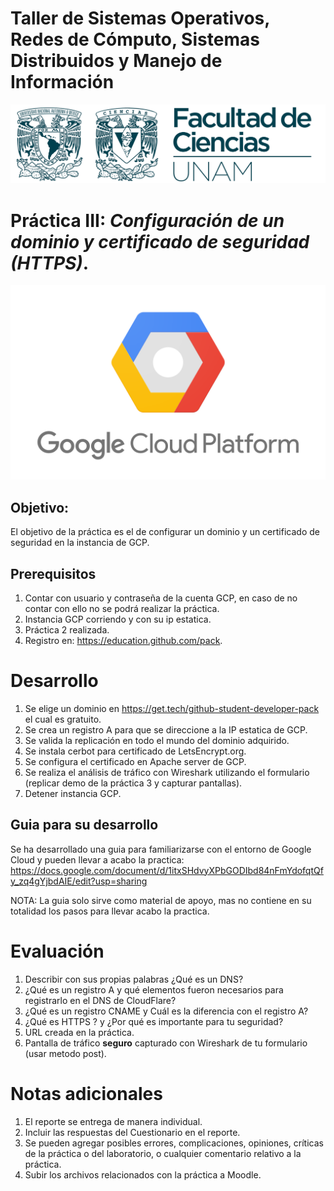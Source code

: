 # Taller de Sistemas Operativos, Redes de Cómputo, Sistemas Distribuidos y Manejo de Información
![LOGO FC](https://github.com/ZizuPM/Practica1/blob/main/img_logoFC_2019.png)
# Práctica III: _Configuración de un dominio y certificado de seguridad (HTTPS)_.
![GCP_LOGO](https://github.com/ZizuPM/Practica_1_GPC/blob/main/gcp.png)

## Objetivo:
El objetivo de la práctica es el de configurar un dominio y un certificado de seguridad en la instancia de GCP.

## Prerequisitos

1. Contar con usuario y contraseña de la cuenta GCP, en caso de no contar con ello no se podrá realizar la práctica.
2. Instancia GCP corriendo y con su ip estatica.
3. Práctica 2 realizada.
4. Registro en: <https://education.github.com/pack>.


# Desarrollo

1.  Se elige un dominio en <https://get.tech/github-student-developer-pack> el cual es gratuito.
2.  Se crea un registro A para que se direccione a la IP estatica de GCP.
3.  Se valida la replicación en todo el mundo del dominio adquirido.
4.  Se instala cerbot para certificado de LetsEncrypt.org.
5.  Se configura el certificado en Apache server de GCP.
6.  Se realiza el análisis de tráfico con Wireshark utilizando el formulario (replicar demo de la práctica 3 y capturar pantallas).
7.  Detener instancia GCP.

## Guia para su desarrollo
Se ha desarrollado una guia para familiarizarse con el entorno de Google Cloud y pueden llevar a acabo la practica: <https://docs.google.com/document/d/1itxSHdvyXPbGODIbd84nFmYdofqtQfy_zq4gYjbdAIE/edit?usp=sharing>

NOTA: La guia solo sirve como material de apoyo, mas no contiene en su totalidad los pasos para llevar acabo la practica.

# Evaluación

1.  Describir con sus propias palabras ¿Qué es un DNS?
2.  ¿Qué es un registro A y qué elementos fueron necesarios para registrarlo en el DNS de CloudFlare?
3.  ¿Qué es un registro CNAME y Cuál es la diferencia con el registro A?
4.  ¿Qué es HTTPS ? y ¿Por qué es importante para tu seguridad?
5.  URL creada en la práctica.
6.  Pantalla de tráfico **seguro** capturado con Wireshark de tu formulario (usar metodo post).

# Notas adicionales

1.  El reporte se entrega de manera individual.
2.  Incluir las respuestas del Cuestionario en el reporte.
3.  Se pueden agregar posibles errores, complicaciones, opiniones, críticas de la práctica o del laboratorio, o cualquier comentario relativo a la práctica.
4.  Subir los archivos relacionados con la práctica a Moodle.
